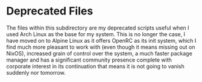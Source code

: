 # Deprecated Files

The files within this subdirectory are my deprecated scripts useful when I used Arch Linux as the base for my system. This is no longer the case, I have moved on to Alpine Linux as it offers OpenRC as its init system, which I find much more pleasant to work with (even though it means missing out on NixOS), increased grain of control over the system, a much faster package manager and has a significant community presence complete with corporate interest in its continuation that means it is not going to vanish suddenly nor tomorrow.


